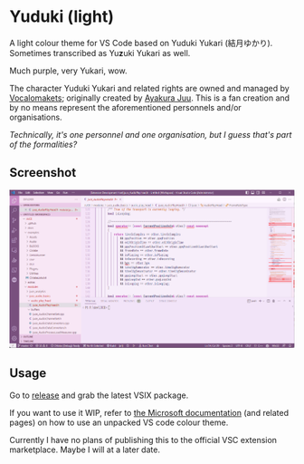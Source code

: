 # Yuduki (light)

A light colour theme for VS Code based on Yuduki Yukari (結月ゆかり). Sometimes transcribed as Yu**z**uki Yukari as well.  

Much purple, very Yukari, wow.  

The character Yuduki Yukari and related rights are owned and managed by [Vocalomakets](https://vocalomakets.com/); originally created by [Ayakura Juu](https://twitter.com/haino). This is a fan creation and by no means represent the aforementioned personnels and/or organisations.  

*Technically, it's one personnel and one organisation, but I guess that's part of the formalities?*

## Screenshot

![Used for display is the JUCE framework](images/screenshot.png)

## Usage

Go to [release](https://github.com/Schmeichel20/yuduki-colour-light/releases) and grab the latest VSIX package.  

If you want to use it WIP, refer to [the Microsoft documentation](https://code.visualstudio.com/api/extension-guides/color-theme) (and related pages) on how to use an unpacked VS code colour theme.  

Currently I have no plans of publishing this to the official VSC extension marketplace. Maybe I will at a later date.